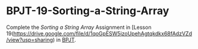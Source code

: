 # BPJT-19-Sorting-a-String-Array
Complete the _Sorting a String Array_ Assignment in [Lesson 19(https://drive.google.com/file/d/1qoGpESW5jzoUpehAgtqkdkx68fAdzVZd/view?usp=sharing) in [BPJT](https://drive.google.com/file/d/1khkhu3q0Rbj6VumUkwz1lBz6oSWMF_XH/view?usp=sharing). 
